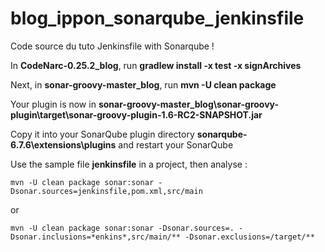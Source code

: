 # blog_ippon_sonarqube_jenkinsfile
Code source du tuto Jenkinsfile with Sonarqube !

In **CodeNarc-0.25.2_blog**, run **gradlew install -x test -x signArchives**

Next, in **sonar-groovy-master_blog**, run **mvn -U clean package**

Your plugin is now in **sonar-groovy-master_blog\sonar-groovy-plugin\target\sonar-groovy-plugin-1.6-RC2-SNAPSHOT.jar**

Copy it into your SonarQube plugin directory **sonarqube-6.7.6\extensions\plugins** and restart your SonarQube

Use the sample file **jenkinsfile** in a project, then analyse :

`mvn -U clean package sonar:sonar -Dsonar.sources=jenkinsfile,pom.xml,src/main`

or

`mvn -U clean package sonar:sonar -Dsonar.sources=. -Dsonar.inclusions=*enkins*,src/main/** -Dsonar.exclusions=/target/**`
